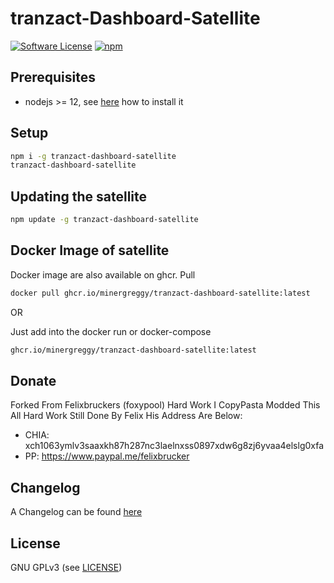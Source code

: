 tranzact-Dashboard-Satellite
======

[![Software License](https://img.shields.io/badge/license-GPL--3.0-brightgreen.svg?style=flat-square)](LICENSE)
[![npm](https://img.shields.io/npm/v/tranzact-dashboard-satellite.svg?style=flat-square)](https://registry.npmjs.org/tranzact-dashboard-satellite)

## Prerequisites

- nodejs >= 12, see [here](https://docs.foxypool.io/general/installing-nodejs/) how to install it

## Setup

```bash
npm i -g tranzact-dashboard-satellite
tranzact-dashboard-satellite
```

## Updating the satellite

```bash
npm update -g tranzact-dashboard-satellite
```

## Docker Image of satellite

Docker image are also available on ghcr.
Pull

```bash
docker pull ghcr.io/minergreggy/tranzact-dashboard-satellite:latest
```

OR

Just add into the docker run or docker-compose

```bash
ghcr.io/minergreggy/tranzact-dashboard-satellite:latest
```

## Donate

Forked From Felixbruckers (foxypool) Hard Work I CopyPasta Modded This All Hard Work Still Done By Felix His Address Are Below:

- CHIA: xch1063ymlv3saaxkh87h287nc3laelnxss0897xdw6g8zj6yvaa4elslg0xfa
- PP: https://www.paypal.me/felixbrucker

## Changelog

A Changelog can be found [here](https://github.com/MinerGreggy/tranzact-dashboard-satellite/blob/master/CHANGELOG.md)

## License

GNU GPLv3 (see [LICENSE](https://github.com/MinerGreggy/tranzact-dashboard-satellite/blob/master/LICENSE))

